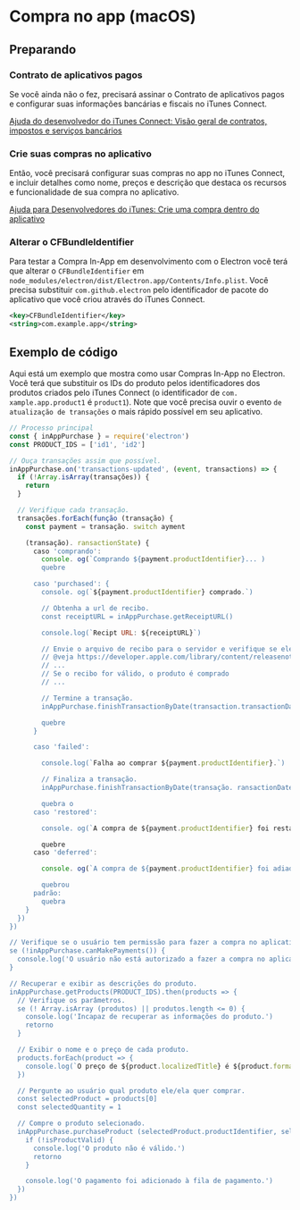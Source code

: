 # Compra no app (macOS)

## Preparando

### Contrato de aplicativos pagos

Se você ainda não o fez, precisará assinar o Contrato de aplicativos pagos e configurar suas informações bancárias e fiscais no iTunes Connect.

[Ajuda do desenvolvedor do iTunes Connect: Visão geral de contratos, impostos e serviços bancários](https://help.apple.com/itunes-connect/developer/#/devb6df5ee51)

### Crie suas compras no aplicativo

Então, você precisará configurar suas compras no app no iTunes Connect, e incluir detalhes como nome, preços e descrição que destaca os recursos e funcionalidade de sua compra no aplicativo.

[Ajuda para Desenvolvedores do iTunes: Crie uma compra dentro do aplicativo](https://help.apple.com/itunes-connect/developer/#/devae49fb316)

### Alterar o CFBundleIdentifier

Para testar a Compra In-App em desenvolvimento com o Electron você terá que alterar o `CFBundleIdentifier` em `node_modules/electron/dist/Electron.app/Contents/Info.plist`. Você precisa substituir `com.github.electron` pelo identificador de pacote do aplicativo que você criou através do iTunes Connect.

```xml
<key>CFBundleIdentifier</key>
<string>com.example.app</string>
```

## Exemplo de código

Aqui está um exemplo que mostra como usar Compras In-App no Electron. Você terá que substituir os IDs do produto pelos identificadores dos produtos criados pelo iTunes Connect (o identificador de `com. xample.app.product1` é `product1`). Note que você precisa ouvir o evento `de atualização de transações` o mais rápido possível em seu aplicativo.

```javascript
// Processo principal
const { inAppPurchase } = require('electron')
const PRODUCT_IDS = ['id1', 'id2']

// Ouça transações assim que possível.
inAppPurchase.on('transactions-updated', (event, transactions) => {
  if (!Array.isArray(transações)) {
    return
  }

  // Verifique cada transação.
  transações.forEach(função (transação) {
    const payment = transação. switch ayment

    (transação). ransactionState) {
      caso 'comprando':
        console. og(`Comprando ${payment.productIdentifier}... )
        quebre

      caso 'purchased': {
        console. og(`${payment.productIdentifier} comprado.`)

        // Obtenha a url de recibo.
        const receiptURL = inAppPurchase.getReceiptURL()

        console.log(`Recipt URL: ${receiptURL}`)

        // Envie o arquivo de recibo para o servidor e verifique se ele é válido.
        // @veja https://developer.apple.com/library/content/releasenotes/General/ValidateAppStoreReceipt/Chapters/ValidateRemotely.html
        // ...
        // Se o recibo for válido, o produto é comprado
        // ...

        // Termine a transação.
        inAppPurchase.finishTransactionByDate(transaction.transactionDate)

        quebre
      }

      caso 'failed':

        console.log(`Falha ao comprar ${payment.productIdentifier}.`)

        // Finaliza a transação.
        inAppPurchase.finishTransactionByDate(transação. ransactionDate)

        quebra o
      caso 'restored':

        console. og(`A compra de ${payment.productIdentifier} foi restaurada. )

        quebre
      caso 'deferred':

        console. og(`A compra de ${payment.productIdentifier} foi adiada. )

        quebrou
      padrão:
        quebra
    }
  })
})

// Verifique se o usuário tem permissão para fazer a compra no aplicativo.
se (!inAppPurchase.canMakePayments()) {
  console.log('O usuário não está autorizado a fazer a compra no aplicativo.')
}

// Recuperar e exibir as descrições do produto.
inAppPurchase.getProducts(PRODUCT_IDS).then(products => {
  // Verifique os parâmetros.
  se (! Array.isArray (produtos) || produtos.length <= 0) {
    console.log('Incapaz de recuperar as informações do produto.')
    retorno
  }

  // Exibir o nome e o preço de cada produto.
  products.forEach(product => {
    console.log(`O preço de ${product.localizedTitle} é ${product.formattedPrice}.`)
  })

  // Pergunte ao usuário qual produto ele/ela quer comprar.
  const selectedProduct = products[0]
  const selectedQuantity = 1

  // Compre o produto selecionado.
  inAppPurchase.purchaseProduct (selectedProduct.productIdentifier, selectedQuantity).then(isProductValid => {
    if (!isProductValid) {
      console.log('O produto não é válido.')
      retorno
    }

    console.log('O pagamento foi adicionado à fila de pagamento.')
  }) 
})
```
